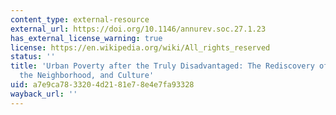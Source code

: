 ```yaml
---
content_type: external-resource
external_url: https://doi.org/10.1146/annurev.soc.27.1.23
has_external_license_warning: true
license: https://en.wikipedia.org/wiki/All_rights_reserved
status: ''
title: 'Urban Poverty after the Truly Disadvantaged: The Rediscovery of the Family,
  the Neighborhood, and Culture'
uid: a7e9ca78-3320-4d21-81e7-8e4e7fa93328
wayback_url: ''
---
```

